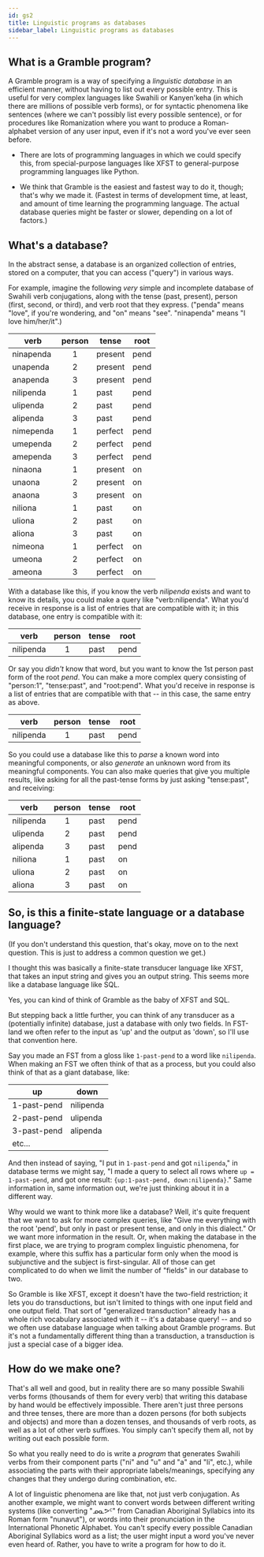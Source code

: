 ```yaml
---
id: gs2
title: Linguistic programs as databases
sidebar_label: Linguistic programs as databases
---
```


## What is a Gramble program?

A Gramble program is a way of specifying a *linguistic database* in an efficient manner, without having to list out every possible entry.  This is useful for very complex languages like Swahili or Kanyen'keha (in which there are millions of possible verb forms), or for syntactic phenomena like sentences (where we can't possibly list every possible sentence), or for procedures like Romanization where you want to produce a Roman-alphabet version of any user input, even if it's not a word you've ever seen before.

* There are lots of programming languages in which we could specify this, from special-purpose languages like XFST to general-purpose programming languages like Python.

* We think that Gramble is the easiest and fastest way to do it, though; that's why we made it.  (Fastest in terms of development time, at least, and amount of time learning the programming language.  The actual database queries might be faster or slower, depending on a lot of factors.)

## What's a database?  

In the abstract sense, a database is an organized collection of entries, stored on a computer, that you can access ("query") in various ways.  

For example, imagine the following *very* simple and incomplete database of Swahili verb conjugations, along with the tense (past, present), person (first, second, or third), and verb root that they express.  ("penda" means "love", if you're wondering, and "on" means "see". "ninapenda" means "I love him/her/it".)

| verb  | person | tense | root |
|-----------|:------:|-------|-----|
| ninapenda | 1 | present | pend |
| unapenda | 2 | present |  pend |
| anapenda | 3 | present |  pend |
| nilipenda | 1 | past |  pend |
| ulipenda | 2 | past |  pend |
| alipenda | 3 | past | pend |
| nimependa | 1 | perfect | pend |
| umependa | 2 | perfect | pend |
| amependa | 3 | perfect | pend |
| ninaona | 1 | present | on |
| unaona | 2 | present |  on |
| anaona| 3 | present |  on |
| niliona | 1 | past |  on |
| uliona | 2 | past |  on |
| aliona | 3 | past | on |
| nimeona | 1 | perfect | on |
| umeona | 2 | perfect | on |
| ameona | 3 | perfect | on |

With a database like this, if you know the verb *nilipenda* exists and want to know its details, you could make a query like "verb:nilipenda".  What you'd receive in response is a list of entries that are compatible with it; in this database, one entry is compatible with it:

| verb  | person | tense | root |
|-----------|:------:|-------|-----|
| nilipenda | 1 | past |  pend |

Or say you *didn't* know that word, but you want to know the 1st person past form of the root *pend*.  You can make a more complex query consisting of "person:1", "tense:past", and "root:pend".  What you'd receive in response is a list of entries that are compatible with that -- in this case, the same entry as above.

| verb  | person | tense | root |
|-----------|:------:|-------|-----|
| nilipenda | 1 | past |  pend |

So you could use a database like this to *parse* a known word into meaningful components, or also *generate* an unknown word from its meaningful components.  You can also make queries that give you multiple results, like asking for all the past-tense forms by just asking "tense:past", and receiving:

| verb  | person | tense | root |
|-----------|:------:|-------|-----|
| nilipenda | 1 | past |  pend |
| ulipenda | 2 | past |  pend |
| alipenda | 3 | past | pend |
| niliona | 1 | past |  on |
| uliona | 2 | past |  on |
| aliona | 3 | past | on |

## So, is this a finite-state language or a database language?

(If you don't understand this question, that's okay, move on to the next question.  This is just to address a common question we get.)

I thought this was basically a finite-state transducer language like XFST, that takes an input string and gives you an output string.  This seems more like a database language like SQL.

Yes, you can kind of think of Gramble as the baby of XFST and SQL.

But stepping back a little further, you can think of any transducer as a (potentially infinite) database, just a database with only two fields.  In FST-land we often refer to the input as 'up' and the output as 'down', so I'll use that convention here.  

Say you made an FST from a gloss like `1-past-pend` to a word like `nilipenda`.  When making an FST we often think of that as a process, but you could also think of that as a giant database, like:

| up     | down |
|-----------|-----------|
| 1-past-pend | nilipenda |
| 2-past-pend | ulipenda |
| 3-past-pend | alipenda |
| etc... |

And then instead of saying, "I put in `1-past-pend` and got `nilipenda`," in database terms we might say, "I made a query to select all rows where `up = 1-past-pend`, and got one result: `{up:1-past-pend, down:nilipenda}`."  Same information in, same information out, we're just thinking about it in a different way.

Why would we want to think more like a database?  Well, it's quite frequent that we want to ask for more complex queries, like "Give me everything with the root 'pend', but only in past or present tense, and only in this dialect."  Or we want more information in the result.  Or, when making the database in the first place, we are trying to program complex linguistic phenomena, for example, where this suffix has a particular form only when the mood is subjunctive and the subject is first-singular.  All of those can get complicated to do when we limit the number of "fields" in our database to two.

So Gramble is like XFST, except it doesn't have the two-field restriction; it lets you do transductions, but isn't limited to things with one input field and one output field.  That sort of "generalized transduction" already has a whole rich vocabulary associated with it -- it's a database query! -- and so we often use database language when talking about Gramble programs.  But it's not a fundamentally different thing than a transduction, a transduction is just a special case of a bigger idea.


## How do we make one?

That's all well and good, but in reality there are so many possible Swahili verbs forms (thousands of them for every verb) that writing this database by hand would be effectively impossible.  There aren't just three persons and three tenses, there are more than a dozen persons (for both subjects and objects) and more than a dozen tenses, and thousands of verb roots, as well as a lot of other verb suffixes.  You simply can't specify them all, not by writing out each possible form.

So what you really need to do is write a *program* that generates Swahili verbs from their component parts ("ni" and "u" and "a" and "li", etc.), while associating the parts with their appropriate labels/meanings, specifying any changes that they undergo during combination, etc. 

A lot of linguistic phenomena are like that, not just verb conjugation.  As another example, we might want to convert words between different writing systems (like converting "ᓄᓇᕗᑦ" from Canadian Aboriginal Syllabics into its Roman form "nunavut"), or words into their pronunciation in the International Phonetic Alphabet.  You can't specify every possible Canadian Aboriginal Syllabics word as a list; the user might input a word you've never even heard of.  Rather, you have to write a program for how to do it.
